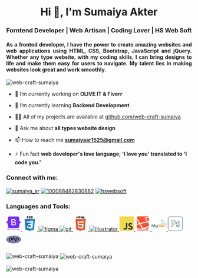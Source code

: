 <h1 align="center">Hi 👋, I'm Sumaiya Akter</h1>
<h3 align="center">Forntend Developer | Web Artisan | Coding Lover | HS Web Soft</h3>

<h4 align="justify">As a fronted developer, I have the power to create amazing websites and web applications using HTML, CSS, Bootstrap, JavaScript and jQuery. Whether any type website, with my coding skills, I can bring designs to life and make them easy for users to navigate. My talent lies in making websites look great and work smoothly. 
</h4>

<p align="left"> <img src="https://komarev.com/ghpvc/?username=web-craft-sumaiya&label=Profile%20views&color=0e75b6&style=flat" alt="web-craft-sumaiya" /> </p>

- 🔭 I’m currently working on **OLIVE IT & Fiverr**

- 🌱 I’m currently learning **Backend Development**

- 👨‍💻 All of my projects are available at [github.com/web-craft-sumaiya](github.com/web-craft-sumaiya)

- 💬 Ask me about **all types website design**

- 📫 How to reach me **sumaiyaar1525@gmail.com**

- ⚡ Fun fact **web developer's love language; 'I love you' translated to 'I code you.'**

<h3 align="left">Connect with me:</h3>
<p align="left">
<a href="https://linkedin.com/in/sumaiya_ar" target="blank"><img align="center" src="https://raw.githubusercontent.com/rahuldkjain/github-profile-readme-generator/master/src/images/icons/Social/linked-in-alt.svg" alt="sumaiya_ar" height="30" width="40" /></a>
<a href="https://fb.com/100088482830882" target="blank"><img align="center" src="https://raw.githubusercontent.com/rahuldkjain/github-profile-readme-generator/master/src/images/icons/Social/facebook.svg" alt="100088482830882" height="30" width="40" /></a>
<a href="https://www.youtube.com/c/hswebsoft" target="blank"><img align="center" src="https://raw.githubusercontent.com/rahuldkjain/github-profile-readme-generator/master/src/images/icons/Social/youtube.svg" alt="hswebsoft" height="30" width="40" /></a>
</p>

<h3 align="left">Languages and Tools:</h3>
<p align="left"> <a href="https://getbootstrap.com" target="_blank" rel="noreferrer"> <img src="https://raw.githubusercontent.com/devicons/devicon/master/icons/bootstrap/bootstrap-plain-wordmark.svg" alt="bootstrap" width="40" height="40"/> </a> <a href="https://www.w3schools.com/css/" target="_blank" rel="noreferrer"> <img src="https://raw.githubusercontent.com/devicons/devicon/master/icons/css3/css3-original-wordmark.svg" alt="css3" width="40" height="40"/> </a> <a href="https://www.figma.com/" target="_blank" rel="noreferrer"> <img src="https://www.vectorlogo.zone/logos/figma/figma-icon.svg" alt="figma" width="40" height="40"/> </a> <a href="https://git-scm.com/" target="_blank" rel="noreferrer"> <img src="https://www.vectorlogo.zone/logos/git-scm/git-scm-icon.svg" alt="git" width="40" height="40"/> </a> <a href="https://www.w3.org/html/" target="_blank" rel="noreferrer"> <img src="https://raw.githubusercontent.com/devicons/devicon/master/icons/html5/html5-original-wordmark.svg" alt="html5" width="40" height="40"/> </a> <a href="https://www.adobe.com/in/products/illustrator.html" target="_blank" rel="noreferrer"> <img src="https://www.vectorlogo.zone/logos/adobe_illustrator/adobe_illustrator-icon.svg" alt="illustrator" width="40" height="40"/> </a> <a href="https://developer.mozilla.org/en-US/docs/Web/JavaScript" target="_blank" rel="noreferrer"> <img src="https://raw.githubusercontent.com/devicons/devicon/master/icons/javascript/javascript-original.svg" alt="javascript" width="40" height="40"/> </a> <a href="https://laravel.com/" target="_blank" rel="noreferrer"> <img src="https://raw.githubusercontent.com/devicons/devicon/master/icons/laravel/laravel-plain-wordmark.svg" alt="laravel" width="40" height="40"/> </a> <a href="https://www.mysql.com/" target="_blank" rel="noreferrer"> <img src="https://raw.githubusercontent.com/devicons/devicon/master/icons/mysql/mysql-original-wordmark.svg" alt="mysql" width="40" height="40"/> </a> <a href="https://www.photoshop.com/en" target="_blank" rel="noreferrer"> <img src="https://raw.githubusercontent.com/devicons/devicon/master/icons/photoshop/photoshop-line.svg" alt="photoshop" width="40" height="40"/> </a> <a href="https://www.php.net" target="_blank" rel="noreferrer"> <img src="https://raw.githubusercontent.com/devicons/devicon/master/icons/php/php-original.svg" alt="php" width="40" height="40"/> </a> </p>

<p><img align="left" src="https://github-readme-stats.vercel.app/api/top-langs?username=web-craft-sumaiya&show_icons=true&locale=en&layout=compact" alt="web-craft-sumaiya" /></p>

<p>&nbsp;<img align="center" src="https://github-readme-stats.vercel.app/api?username=web-craft-sumaiya&show_icons=true&locale=en" alt="web-craft-sumaiya" /></p>

<p><img align="center" src="https://github-readme-streak-stats.herokuapp.com/?user=web-craft-sumaiya&" alt="web-craft-sumaiya" /></p>
